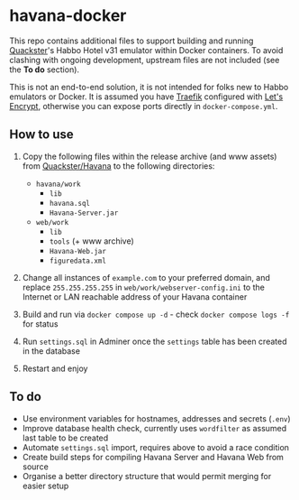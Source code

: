 # havana-docker

This repo contains additional files to support building and running [Quackster](https://github.com/Quackster)'s Habbo Hotel v31 emulator within Docker containers. To avoid clashing with ongoing development, upstream files are not included (see the **To do** section).

This is not an end-to-end solution, it is not intended for folks new to Habbo emulators or Docker. It is assumed you have [Traefik](https://traefik.io/traefik/) configured with [Let's Encrypt](https://letsencrypt.org/), otherwise you can expose ports directly in `docker-compose.yml`.

## How to use

1. Copy the following files within the release archive (and www assets) from [Quackster/Havana](https://github.com/Quackster/Havana) to the following directories:
    * `havana/work`
      * `lib`
      * `havana.sql`
      * `Havana-Server.jar`
    * `web/work`
      * `lib`
      * `tools` (+ www archive)
      * `Havana-Web.jar`
      * `figuredata.xml`

2. Change all instances of `example.com` to your preferred domain, and replace `255.255.255.255` in `web/work/webserver-config.ini` to the Internet or LAN reachable address of your Havana container

3. Build and run via `docker compose up -d` - check `docker compose logs -f` for status

4. Run `settings.sql` in Adminer once the `settings` table has been created in the database

5. Restart and enjoy

## To do

* Use environment variables for hostnames, addresses and secrets (`.env`)
* Improve database health check, currently uses `wordfilter` as assumed last table to be created
* Automate `settings.sql` import, requires above to avoid a race condition
* Create build steps for compiling Havana Server and Havana Web from source
* Organise a better directory structure that would permit merging for easier setup

